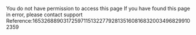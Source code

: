 You do not have permission to access this page If you have found this page in error, please contact support Reference:165326889031725971151322779281351608168320034968299102359